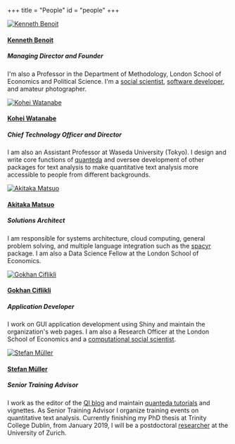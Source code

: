 +++
title = "People"
id = "people"
+++

<div class="container">
      <div class="row">
      <div class="span4">
          <div class="well">
          <div class="min-height">
          <a href="mailto:kbenoit@quanteda.org">
            <div class="centered e_bounce">
              <img class="img-circle" src="/img/ken-benoit.png" alt="Kenneth Benoit">
              <h4><strong>Kenneth Benoit</strong></h4></a>
              <h5><i>Managing Director</i> and <i>Founder</i></h4>
              <p>
                I'm also a Professor in the Department of Methodology, London School of Economics and Political Science.  I'm a <a href="https://kenbenoit.net">social scientist</a>, <a href="https://github.com/kbenoit">software developer</a>, and amateur photographer.
              </p>
            </div>
          </div>
        </div>
      </div>  
          <div class="span4">
          <div class="well">
          <div class="min-height">
          <a href="mailto:koheiw@quanteda.org">
            <div class="centered e_bounce">
              <img class="img-circle" src="/img/kohei-watanabe.jpg" alt="Kohei Watanabe">
              <h4><strong>Kohei Watanabe</strong></h4></a>
              <h5><i>Chief Technology Officer</i> and <i>Director</i></h4>
              <p>
                I am also an Assistant Professor at Waseda University (Tokyo). I design and write core functions of <a href="https://spacyr.quanteda.io">quanteda</a> and oversee development of other packages for text analysis to make quantitative text analysis more accessible to people from different backgrounds.
              </p>
            </div>
          </div>
        </div>
      </div>   
        <div class="span4">
          <div class="well">
          <div class="min-height">
          <a href="mailto:amatsuo@quanteda.org">
            <div class="centered e_bounce">
              <img class="img-circle" src="/img/akitaka-matsuo.png" alt="Akitaka Matsuo">
              <h4><strong>Akitaka Matsuo</strong></h4></a>
              <h5><i>Solutions Architect</i></h4>
              <p>
                I am responsible for systems architecture, cloud computing, general problem solving, and multiple language integration such as the <a href="https://spacyr.quanteda.io">spacyr</a> package. I am also a Data Science Fellow at the London School of Economics.
              </p>
            </div>
          </div>
        </div>
      </div>   
    </div>
        <div class="row">
        <div class="span4">
          <div class="well">
          <div class="min-height">
          <a href="mailto:gokhan@quanteda.org">
            <div class="centered e_bounce">
              <img class="img-circle" src="/img/ciflikli.png" alt="Gokhan Ciflikli">
              <h4><strong>Gokhan Ciflikli</strong></h4></a>
              <h5><i>Application Developer</i></h4>
              <p>
                I work on GUI application development using Shiny and maintain the organization's web pages. I am also a Research Officer at the London School of Economics and a <a href="https://gokhan.io">computational social scientist</a>.
              </p>
            </div>
          </div>
        </div>
      </div>   
      <div class="span4">
          <div class="well">
          <div class="min-height">
          <a href="mailto:smueller@quanteda.org">
            <div class="centered e_bounce">
              <img class="img-circle" src="/img/stefan-mueller.jpg" alt="Stefan Müller">
              <h4><strong>Stefan Müller</strong></h4></a>
              <h5><i>Senior Training Advisor</i></h4>
              <p>
                I work as the editor of the <a href="https://blog.quanteda.org">QI blog</a> and maintain <a href="https://tutorials.quanteda.io">quanteda tutorials</a> and vignettes. As Senior Training Advisor I organize training events on quantitative text analysis. Currently finishing my PhD thesis at Trinity College Dublin, from January 2019, I will be a postdoctoral <a href="https://muellerstefan.net">researcher</a> at the University of Zurich.
              </p>
            </div>
          </div>
        </div>
      </div>
    </div>   
